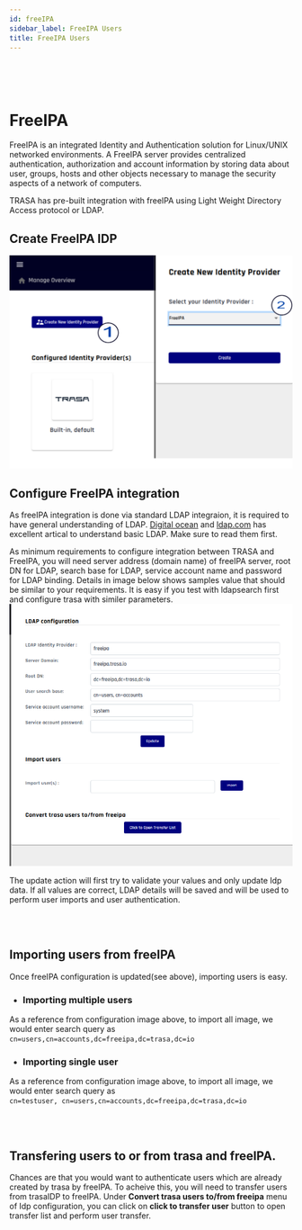 ```yaml
---
id: freeIPA
sidebar_label: FreeIPA Users
title: FreeIPA Users
---
```


<br /><br /><br />

# **FreeIPA**

FreeIPA is an integrated Identity and Authentication solution for Linux/UNIX networked environments. A FreeIPA server provides centralized authentication, authorization and account information by storing data about user, groups, hosts and other objects necessary to manage the security aspects of a network of computers. 
 
TRASA has pre-built integration with freeIPA using Light Weight Directory Access protocol or LDAP.


## Create FreeIPA IDP

![create freeIPA idp](./create-freeipa.png 'create freeIPA idp')

## Configure FreeIPA integration
As freeIPA integration is done via standard LDAP integraion, it is required to have general understanding of LDAP.  [Digital ocean](https://www.digitalocean.com/community/tutorials/understanding-the-ldap-protocol-data-hierarchy-and-entry-components) and [ldap.com](https://ldap.com/basic-ldap-concepts/) has excellent artical to understand basic LDAP. Make sure to read them first.

As minimum requirements to configure integration between TRASA and FreeIPA,
you will need server address (domain name) of freeIPA server, root DN for LDAP, search base for LDAP, service account name and password for LDAP binding. Details in image below shows samples value that should be similar to your requirements. It is easy if you test with ldapsearch first and configure trasa with similer parameters.
![configure-freeipa-idp](./configure-freeipa.png 'configure-freeipa-idp')

The update action will first try to validate your values and only update Idp data.
If all values are correct, LDAP details will be saved and will be used to perform user imports and user authentication.



<br /><br />  

## Importing users from freeIPA
Once freeIPA configuration is updated(see above), importing users is easy.

* ### Importing multiple users
As a reference from configuration image above, to import all image, we would enter search query as <br />
`cn=users,cn=accounts,dc=freeipa,dc=trasa,dc=io`

* ### Importing single user
As a reference from configuration image above, to import all image, we would enter search query as <br /> `cn=testuser, cn=users,cn=accounts,dc=freeipa,dc=trasa,dc=io`


<br /><br />  

## Transfering users to or from trasa and freeIPA.
Chances are that you would want to authenticate users which are already created by trasa by freeIPA. To acheive this, you will need to transfer users from trasaIDP to freeIPA. 
Under **Convert trasa users to/from freeipa** menu of Idp configuration, you can click on **click to transfer user** button to open transfer list and perform user transfer. 
